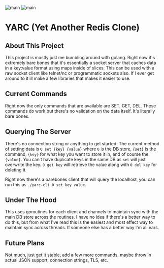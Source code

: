 ![main](https://github.com/Beheadedstraw/YARC/actions/workflows/Server.yml/badge.svg?branch=main) ![main](https://github.com/Beheadedstraw/YARC/actions/workflows/Client.yml/badge.svg?branch=main) 
# YARC (Yet Another Redis Clone)

## About This Project
This project is mostly just me bumbling around with golang. Right now it's extremely bare bones that it's essentially a socket server that caches data in a key:value format using maps inside of slices. This can be used with a raw socket client like telnet/nc or programmatic sockets also. If I ever get around to it ill make a few libraries that makes it easier to use.

## Current Commands
Right now the only commands that are available are SET, GET, DEL. These commands do work but there's no validation on the data itself. It's literally bare bones.

## Querying The Server
There's no connection string or anything to get started. The current method of setting data is `0 set {key} {value}` where `0` is the DB store, `{set}` is the command, `{key}` for what key you want to store it in, and of course the `{value}`. You can't have duplicate keys in the same DB as `set` will just overwrite the key. `0 get key` will retrieve the value along with `0 del key` for deleting it.

Right now there's a barebones client that will query the localhost, you can run this as `./yarc-cli 0 set key value`.

## Under The Hood
This uses goroutines for each client and channels to maintain sync with the main DB store across the routines. I have no idea if there's a better way to do this, but from what I've read this is the easiest and most effect way to maintain sync across threads. If someone else has a better way I'm all ears. 

## Future Plans
Not much, just get it stable, add a few more commands, maybe throw in actual JSON support, connection strings, TLS, etc.

